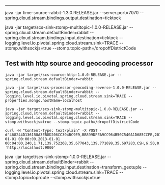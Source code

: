 -----------
java -jar time-source-rabbit-1.3.0.RELEASE.jar --server.port=7070 --spring.cloud.stream.bindings.output.destination=ticktock

java -jar target/scs-sink-stomp-multitopic-1.0.0-RELEASE.jar --spring.cloud.stream.defaultBinder=rabbit --spring.cloud.stream.bindings.input.destination=ticktock --logging.level.io.pivotal.spring.cloud.stream.sink=TRACE --stomp.withsockjs=true --stomp.topic-path=/dropoffDistrictCode 


## Test with http source and geocoding processor

```
java -jar target/scs-source-http-1.0.0-RELEASE.jar --spring.cloud.stream.defaultBinder=rabbit 

java -jar target/scs-processor-geocoding-reverse-1.0.0-RELEASE.jar --spring.cloud.stream.defaultBinder=rabbit --logging.level.io.pivotal.spring.cloud.stream.sink=TRACE --properties.mongo.hostName=localhost

java -jar target/scs-sink-stomp-multitopic-1.0.0-RELEASE.jar --spring.cloud.stream.defaultBinder=rabbit --logging.level.io.pivotal.spring.cloud.stream.sink=TRACE --stomp.withsockjs=true --stomp.topic-path=/dropoffDistrictCode

curl -H "Content-Type: text/plain" -X POST -d'468244D1361B8A3EB8D206CC394BC9E9,BB899DFEA9CC964B50C540A1D685CCFB,2013-01-01 00:00:00,2013-01-01 00:04:00,240,1.71,139.752268,35.677043,139.771699,35.697283,CSH,6.50,0.50,0.50,0.00,0.00,7.50' 'http://localhost:9000'

```

java -jar target/scs-sink-stomp-1.0.0-RELEASE.jar --spring.cloud.stream.defaultBinder=rabbit --spring.cloud.stream.bindings.input.destination=transform_geotuple --logging.level.io.pivotal.spring.cloud.stream.sink=TRACE --stomp.topic=toproute --stomp.withsockjs=true